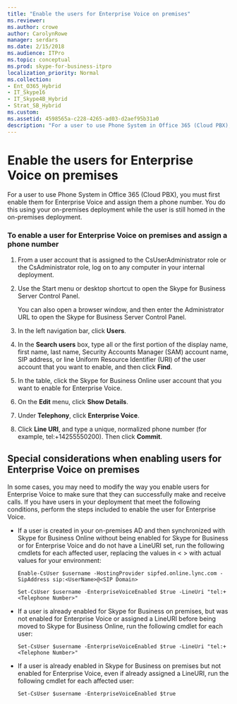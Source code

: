 ```yaml
---
title: "Enable the users for Enterprise Voice on premises"
ms.reviewer: 
ms.author: crowe
author: CarolynRowe
manager: serdars
ms.date: 2/15/2018
ms.audience: ITPro
ms.topic: conceptual
ms.prod: skype-for-business-itpro
localization_priority: Normal
ms.collection:
- Ent_O365_Hybrid
- IT_Skype16
- IT_Skype4B_Hybrid
- Strat_SB_Hybrid
ms.custom: 
ms.assetid: 4598565a-c228-4265-ad03-d2aef95b31a0
description: "For a user to use Phone System in Office 365 (Cloud PBX), you must first enable them for Enterprise Voice and assign them a phone number. You do this using your on-premises deployment while the user is still homed in the on-premises deployment."
---
```


# Enable the users for Enterprise Voice on premises
 
For a user to use Phone System in Office 365 (Cloud PBX), you must first enable them for Enterprise Voice and assign them a phone number. You do this using your on-premises deployment while the user is still homed in the on-premises deployment.
  
### To enable a user for Enterprise Voice on premises and assign a phone number

1. From a user account that is assigned to the CsUserAdministrator role or the CsAdministrator role, log on to any computer in your internal deployment.
    
2. Use the Start menu or desktop shortcut to open the Skype for Business Server Control Panel.
    
    You can also open a browser window, and then enter the Administrator URL to open the Skype for Business Server Control Panel.
    
3. In the left navigation bar, click **Users**.
    
4. In the **Search users** box, type all or the first portion of the display name, first name, last name, Security Accounts Manager (SAM) account name, SIP address, or line Uniform Resource Identifier (URI) of the user account that you want to enable, and then click **Find**.
    
5. In the table, click the Skype for Business Online user account that you want to enable for Enterprise Voice.
    
6. On the **Edit** menu, click **Show Details**.
    
7. Under **Telephony**, click **Enterprise Voice**.
    
8. Click **Line URI**, and type a unique, normalized phone number (for example, tel:+14255550200). Then click **Commit**.
    
## Special considerations when enabling users for Enterprise Voice on premises

In some cases, you may need to modify the way you enable users for Enterprise Voice to make sure that they can successfully make and receive calls. If you have users in your deployment that meet the following conditions, perform the steps included to enable the user for Enterprise Voice.
  
- If a user is created in your on-premises AD and then synchronized with Skype for Business Online without being enabled for Skype for Business or for Enterprise Voice and do not have a LineURI set, run the following cmdlets for each affected user, replacing the values in \< \> with actual values for your environment:
    
  ```
  Enable-CsUser $username -HostingProvider sipfed.online.lync.com -SipAddress sip:<UserName>@<SIP Domain>
  ```

  ```
  Set-CsUser $username -EnterpriseVoiceEnabled $true -LineUri "tel:+<Telephone Number>"
  ```

- If a user is already enabled for Skype for Business on premises, but was not enabled for Enterprise Voice or assigned a LineURI before being moved to Skype for Business Online, run the following cmdlet for each user:
    
  ```
  Set-CsUser $username -EnterpriseVoiceEnabled $true -LineUri "tel:+<Telephone Number>"
  ```

- If a user is already enabled in Skype for Business on premises but not enabled for Enterprise Voice, even if already assigned a LineURI, run the following cmdlet for each affected user:
    
  ```
  Set-CsUser $username -EnterpriseVoiceEnabled $true
  ```


